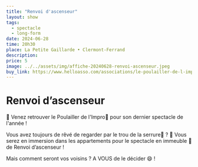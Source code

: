 ```yaml
---
title: "Renvoi d'ascenseur"
layout: show
tags:
  - spectacle
  - long-form
date: 2024-06-28
time: 20h30
place: La Petite Gaillarde • Clermont-Ferrand
description:
price: 5
image: ../../assets/img/affiche-20240628-renvoi-ascenseur.jpeg
buy_link: https://www.helloasso.com/associations/le-poulailler-de-l-impro/evenements/renvoi-d-ascenseur
---
```


# Renvoi d’ascenseur

📣 Venez retrouver le Poulailler de l'Impro🐔 pour son dernier spectacle de l'année !

Vous avez toujours de rêvé de regarder par le trou de la serrure🚪 ?
🧐 Vous serez en immersion dans les appartements pour le spectacle en immeuble 🏬 de Renvoi d’ascenseur !

Mais comment seront vos voisins ? A VOUS de le décider 😄 !
